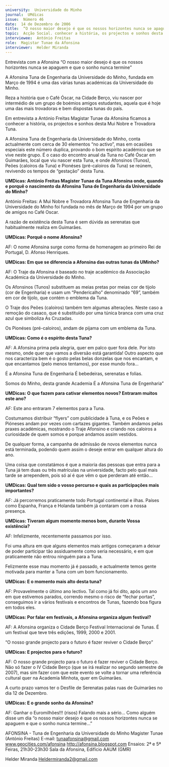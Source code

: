 ```yaml
---
university:  Universidade do Minho
journal:  UMdicas
issue:  Número 46
date:  14 de Dezembro de 2006
title:  “O nosso maior desejo é que os nossos horizontes nunca se apaguem e que o sonho nunca termine”
topic:  Acção Social. conhecer a história, os projectos e sonhos desta Mui Nobre e Trovadora Tuna
interviewee:  António Freitas
role:  Magistar Tunae da Afonsina
interviewer:  Helder Miranda
---
```

 Entrevista com a Afonsina “O nosso maior desejo é que os nossos horizontes nunca se apaguem e que o sonho nunca termine”

 A Afonsina Tuna de Engenharia da Universidade do Minho, fundada em Março de 1994 é uma das várias tunas académicas da Universidade do Minho.

 Reza a história que o Café Óscar, na Cidade Berço, viu nascer por intermédio de um grupo de boémios amigos estudantes, aquela que é hoje uma das mais trovadoras e bem dispostas tunas do país.

 Em entrevista a António Freitas Magistar Tunae da Afonsina ficamos a conhecer a história, os projectos e sonhos desta Mui Nobre e Trovadora Tuna.

 A Afonsina Tuna de Engenharia da Universidade do Minho, conta actualmente com cerca de 30 elementos “no activo”, mas em ocasiões especiais este número duplica, provando o bom espírito académico que se vive neste grupo. É o caso do encontro anual da Tuna no Café Óscar em Guimarães, local que viu nascer esta Tuna, e onde Afonsinos (Tunos), Peões (caloiros da Tuna) e Pionéses (pré-caloiros da Tuna) se reúnem, revivendo os tempos de “gestação” desta Tuna.

**UMDicas: António Freitas Magister Tunae da Tuna Afonsina onde, quando e porquê o nascimento da Afonsina Tuna de Engenharia da Universidade do Minho?**

 António Freitas: A Mui Nobre e Trovadora Afonsina Tuna de Engenharia da Universidade do Minho foi fundada no mês de Março de 1994 por um grupo de amigos no Café Oscar.

 A razão de existência desta Tuna é sem dúvida as serenatas que habitualmente realiza em Guimarães.

**UMDicas: Porquê o nome Afonsina?**

 AF: O nome Afonsina surge como forma de homenagem ao primeiro Rei de Portugal, D. Afonso Henriques.

**UMDicas: Em que se diferencia a Afonsina das outras tunas da UMinho?**

 AF: O Traje da Afonsina é baseado no traje académico da Associação Académica da Universidade do Minho.

 Os Afonsinos (Tunos) substituem as meias pretas por meias cor de tijolo (cor de Engenharia) e usam um “Pendericalho” denominado “69”, também em cor de tijolo, que contém o emblema da Tuna.

 O Traje dos Peões (caloiros) também tem algumas alterações. Neste caso a remoção do casaco, que é substituído por uma túnica branca com uma cruz azul que simboliza As Cruzadas.

 Os Pionéses (pré-caloiros), andam de pijama com um emblema da Tuna.

**UMDicas: Como é o espírito desta Tuna?**

 AF: A Afonsina prima pela alegria, quer em palco quer fora dele. Por isto mesmo, onde quer que vamos a diversão está garantida! Outro aspecto que nos caracteriza bem é o gosto pelas belas donzelas que nos encantam, e que encantamos (pelo menos tentamos), por esse mundo fora… 

 É a Afonsina Tuna de Engenharia É bebedeiras, serenatas e folias.

 Somos do Minho, desta grande Academia É a Afonsina Tuna de Engenharia”

**UMDicas: O que fazem para cativar elementos novos? Entraram muitos este ano?**

 AF: Este ano entraram 7 elementos para a Tuna.

 Costumamos distribuir “flyers” com publicidade à Tuna, e os Peões e Pióneses andam por vezes com cartazes gigantes. Também andamos pelas praxes académicas, mostrando o Traje Afonsino e criando nos caloiros a curiosidade de quem somos e porque andamos assim vestidos.

 De qualquer forma, a campanha de admissão de novos elementos nunca está terminada, podendo quem assim o deseje entrar em qualquer altura do ano.

 Uma coisa que constatámos é que a maioria das pessoas que entra para a Tuna já tem duas ou três matrículas na universidade, facto pelo qual mais tarde se arrependem, pois só aí é que vêm o que perderam até então… 

**UMDicas: Qual tem sido o vosso percurso e quais as participações mais importantes?**

 AF: Já percorremos praticamente todo Portugal continental e ilhas. Países como Espanha, França e Holanda também já contaram com a nossa presença.

**UMDicas: Tiveram algum momento menos bom, durante Vossa existência?**

 AF: Infelizmente, recentemente passamos por isso.

 Foi uma altura em que alguns elementos mais antigos começaram a deixar de poder participar tão assiduamente como seria necessário, e em que praticamente não entrou ninguém para a Tuna.

 Felizmente esse mau momento já é passado, e actualmente temos gente motivada para manter a Tuna com um bom funcionamento.

**UMDicas: E o momento mais alto desta tuna?**

 AF: Provavelmente o último ano lectivo. Tal como já foi dito, após um ano em que estivemos parados, correndo mesmo o risco de “fechar portas”, conseguimos ir a vários festivais e encontros de Tunas, fazendo boa figura em todos eles.

**UMDicas: Por falar em festivais, a Afonsina organiza algum festival?**

 AF: A Afonsina organiza o Cidade Berço Festival Internacional de Tunas. É um festival que teve três edições, 1999, 2000 e 2001.

 “O nosso grande projecto para o futuro é fazer reviver o Cidade Berço”

**UMDicas: E projectos para o futuro?**

 AF: O nosso grande projecto para o futuro é fazer reviver o Cidade Berço. Não só fazer o IV Cidade Berço (que se irá realizar no segundo semestre de 2007), mas sim fazer com que este evento se volte a tornar uma referência cultural quer na Academia Minhota, quer em Guimarães.

 A curto prazo vamos ter o Desfile de Serenatas palas ruas de Guimarães no dia 12 de Dezembro.

**UMDicas: E o grande sonho da Afonsina?**

 AF: Ganhar o Euromilhões!!! (risos) Falando mais a sério… Como alguém disse um dia “o nosso maior desejo é que os nossos horizontes nunca se apaguem e que o sonho nunca termine…”

 AFONSINA - Tuna de Engenharia da Universidade do Minho Magister Tunae (António Freitas) E-mail: tunaafonsina@gmail.com www.geocities.com/afonsina http://afonsina.blogspot.com Ensaios: 2ª e 5ª Feiras, 21h30-23h30 Sala da Afonsina, Edifício AAUM (GMR) 

  Helder Miranda  Heldermiranda2@gmail.com


